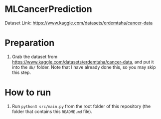 # MLCancerPrediction

Dataset Link: https://www.kaggle.com/datasets/erdemtaha/cancer-data

# Preparation
1. Grab the dataset from https://www.kaggle.com/datasets/erdemtaha/cancer-data, and put it into the ```db/``` folder. Note that I have already done this, so you may skip this step.

# How to run
1. Run ```python3 src/main.py``` from the root folder of this repository (the folder that contains this ```README.md``` file).